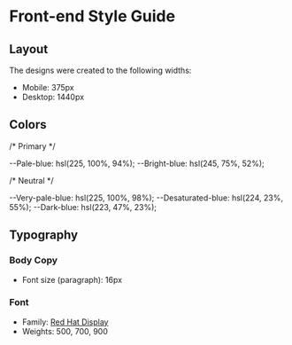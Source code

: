 # Front-end Style Guide

## Layout

The designs were created to the following widths:

- Mobile: 375px
- Desktop: 1440px

## Colors
			
/* Primary */

--Pale-blue: hsl(225, 100%, 94%);
--Bright-blue: hsl(245, 75%, 52%);

/* Neutral */

--Very-pale-blue: hsl(225, 100%, 98%);
--Desaturated-blue: hsl(224, 23%, 55%);
--Dark-blue: hsl(223, 47%, 23%);

## Typography

### Body Copy

- Font size (paragraph): 16px

### Font

- Family: [Red Hat Display](https://fonts.google.com/specimen/Red+Hat+Display)
- Weights: 500, 700, 900
